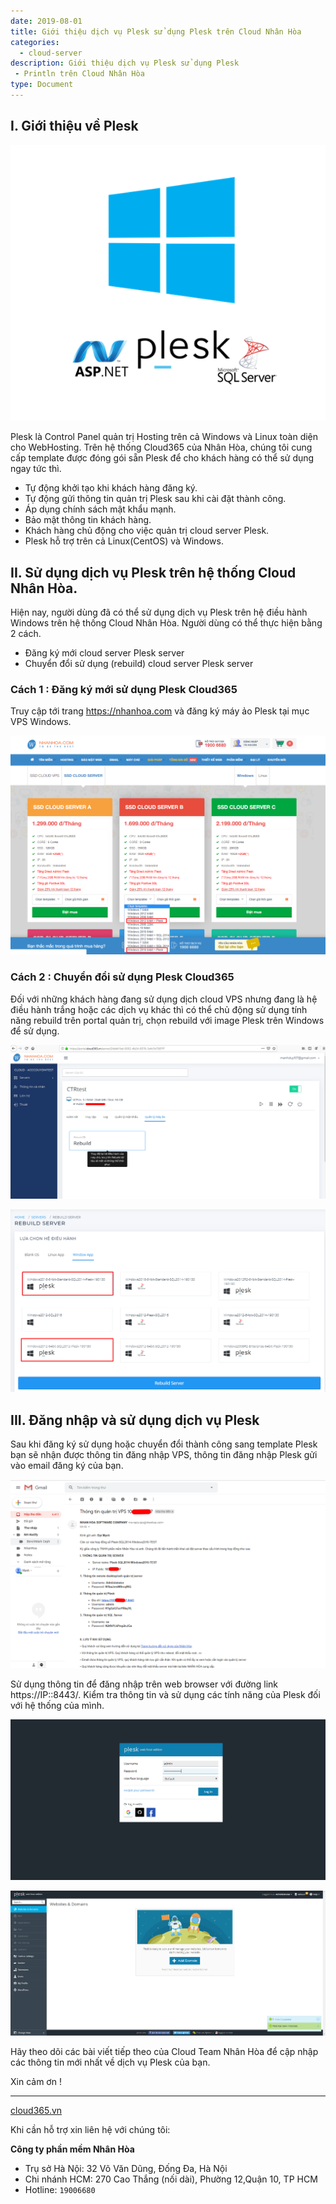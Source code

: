 ```yaml
---
date: 2019-08-01
title: Giới thiệu dịch vụ Plesk sử dụng Plesk trên Cloud Nhân Hòa
categories:
  - cloud-server
description: Giới thiệu dịch vụ Plesk sử dụng Plesk
 - Println trên Cloud Nhân Hòa
type: Document
---
```


## I. Giới thiệu về Plesk

![](/images/img-sql-plesk/sql-plesk-00.png)

Plesk là Control Panel quản trị Hosting trên cả Windows và Linux toàn diện cho WebHosting. Trên hệ thống Cloud365 của Nhân Hòa, chúng tôi cung cấp template được đóng gói sẵn Plesk để cho khách hàng có thể sử dụng ngay tức thì.
 - Tự động khởi tạo khi khách hàng đăng ký.
 - Tự động gửi thông tin quản trị Plesk sau khi cài đặt thành công.
 - Áp dụng chính sách mật khẩu mạnh.
 - Bảo mật thông tin khách hàng.
 - Khách hàng chủ động cho việc quản trị cloud server Plesk.
 - Plesk hỗ trợ trên cả Linux(CentOS) và Windows.


## II. Sử dụng dịch vụ Plesk trên hệ thống Cloud Nhân Hòa. 

Hiện nay, người dùng đã có thể sử dụng dịch vụ Plesk trên hệ điều hành Windows trên hệ thống Cloud Nhân Hòa. Người dùng có thể thực hiện bằng 2 cách.
 - Đăng ký mới cloud server Plesk server
 - Chuyển đổi sử dụng (rebuild) cloud server Plesk server
 
### Cách 1 : Đăng ký mới sử dụng Plesk Cloud365 

Truy cập tới trang https://nhanhoa.com và đăng ký máy ảo Plesk tại mục VPS Windows.

![](/images/img-sql-plesk/sql-plesk-01.png)

### Cách 2 : Chuyển đổi sử dụng Plesk Cloud365 

Đối với những khách hàng đang sử dụng dịch cloud VPS nhưng đang là hệ điều hành trắng hoặc các dịch vụ khác thì có thể chủ động sử dụng tính năng rebuild trên portal quản trị, chọn rebuild với image Plesk trên Windows để sử dụng.

![](/images/img-sql-plesk/sql-plesk-02.png)

![](/images/img-sql-plesk/sql-plesk-03.png)


## III. Đăng nhập và sử dụng dịch vụ Plesk

Sau khi đăng ký sử dụng hoặc chuyển đổi thành công sang template Plesk bạn sẽ nhận được thông tin đăng nhập VPS, thông tin đăng nhập Plesk gửi vào email đăng ký của bạn.

![](/images/img-sql-plesk/sql-plesk-04.png)

Sử dụng thông tin để đăng nhập trên web browser với đường link https://IP::8443/. Kiểm tra thông tin và sử dụng các tính năng của Plesk đối với hệ thống của mình.

![](/images/img-sql-plesk/sql-plesk-05.png)

![](/images/img-sql-plesk/sql-plesk-06.png)

Hãy theo dõi các bài viết tiếp theo của Cloud Team Nhân Hòa để cập nhập các thông tin mới nhất về dịch vụ Plesk của bạn.

Xin cảm ơn !

---
<a href="https://cloud365.vn/" target="_blank">cloud365.vn</a>

Khi cần hỗ trợ xin liên hệ với chúng tôi:

**Công ty phần mềm Nhân Hòa**
- Trụ sở Hà Nội: 32 Võ Văn Dũng, Đống Đa, Hà Nội
- Chi nhánh HCM: 270 Cao Thắng (nối dài), Phường 12,Quận 10, TP HCM
- Hotline: `19006680`